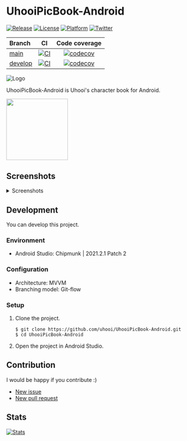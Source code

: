 # UhooiPicBook-Android

[![Release](https://img.shields.io/github/v/release/uhooi/UhooiPicBook-Android)](https://github.com/uhooi/UhooiPicBook-Android/releases/latest)
[![License](https://img.shields.io/github/license/uhooi/UhooiPicBook-Android)](https://github.com/uhooi/UhooiPicBook-Android/blob/main/LICENSE)
[![Platform](https://img.shields.io/badge/platform-Android-lightgrey)](https://github.com/uhooi/UhooiPicBook-Android)
[![Twitter](https://img.shields.io/twitter/follow/the_uhooi?style=social)](https://twitter.com/the_uhooi)

|Branch|CI|Code coverage|
|:--|:--:|:--:|
|[main](https://github.com/uhooi/UhooiPicBook-Android/tree/main)|[![CI](https://github.com/uhooi/UhooiPicBook-Android/actions/workflows/ci.yml/badge.svg?branch=main)](https://github.com/uhooi/UhooiPicBook-Android/actions/workflows/ci.yml)|[![codecov](https://codecov.io/gh/uhooi/UhooiPicBook-Android/branch/main/graph/badge.svg?token=NXWCPDDFIR)](https://codecov.io/gh/uhooi/UhooiPicBook-Android)|
|[develop](https://github.com/uhooi/UhooiPicBook-Android/tree/develop)|[![CI](https://github.com/uhooi/UhooiPicBook-Android/actions/workflows/ci.yml/badge.svg?branch=develop)](https://github.com/uhooi/UhooiPicBook-Android/actions/workflows/ci.yml)|[![codecov](https://codecov.io/gh/uhooi/UhooiPicBook-Android/branch/develop/graph/badge.svg?token=NXWCPDDFIR)](https://codecov.io/gh/uhooi/UhooiPicBook-Android)|

![Logo](./docs/logo.png)

UhooiPicBook-Android is Uhooi's character book for Android.

[<img src="./docs/google-play-badge.png" width="161.5">](https://play.google.com/store/apps/details?id=com.theuhooi.uhooipicbook)

## Screenshots

<details><summary>Screenshots</summary>

### Light

|MonsterList|MonsterDetail|DancingMonster|
|:--:|:--:|:--:|
|<img src="./docs/screenshots/pixel3a/Android10/light/monster_list.png" width="270">|<img src="./docs/screenshots/pixel3a/Android10/light/monster_detail.png" width="270">|<img src="./docs/screenshots/pixel3a/Android10/light/dancing_monster.png" width="270">|

|Menu opened in MonsterList|
|:--:|
|<img src="./docs/screenshots/pixel3a/Android10/light/menu_opened_in_monster_list_japanese.png" width="270">|

### Dark

|MonsterList|MonsterDetail|DancingMonster|
|:--:|:--:|:--:|
|<img src="./docs/screenshots/pixel3a/Android10/dark/monster_list.png" width="270">|<img src="./docs/screenshots/pixel3a/Android10/dark/monster_detail.png" width="270">|<img src="./docs/screenshots/pixel3a/Android10/dark/dancing_monster.png" width="270">|

|Menu opened in MonsterList|
|:--:|
|<img src="./docs/screenshots/pixel3a/Android10/dark/menu_opened_in_monster_list_japanese.png" width="270">|

</details>

## Development

You can develop this project.

### Environment

- Android Studio: Chipmunk | 2021.2.1 Patch 2

### Configuration

- Architecture: MVVM
- Branching model: Git-flow

### Setup

1. Clone the project.  
    ```shell
    $ git clone https://github.com/uhooi/UhooiPicBook-Android.git
    $ cd UhooiPicBook-Android
    ```
2. Open the project in Android Studio.

## Contribution

I would be happy if you contribute :)

- [New issue](https://github.com/uhooi/UhooiPicBook-Android/issues/new)
- [New pull request](https://github.com/uhooi/UhooiPicBook-Android/compare)

## Stats

[![Stats](https://repobeats.axiom.co/api/embed/854645b4486364c77380b9cce747b91feb127715.svg "Repobeats analytics image")](https://github.com/uhooi/UhooiPicBook-Android)
